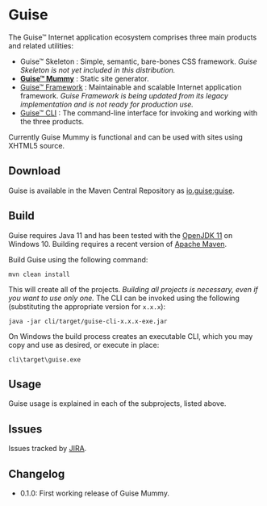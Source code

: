 # Guise

The Guise™ Internet application ecosystem comprises three main products and related utilities:

* Guise™ Skeleton
: Simple, semantic, bare-bones CSS framework. _Guise Skeleton is not yet included in this distribution._
* **[Guise™ Mummy](mummy/)**
: Static site generator.
* [Guise™ Framework](framework/)
: Maintainable and scalable Internet application framework. _Guise Framework is being updated from its legacy implementation and is not ready for production use._
* [Guise™ CLI](cli/)
: The command-line interface for invoking and working with the three products.

Currently Guise Mummy is functional and can be used with sites using XHTML5 source.

## Download

Guise is available in the Maven Central Repository as [io.guise:guise](https://search.maven.org/search?q=g:io.guise%20AND%20a:guise).

## Build

Guise requires Java 11 and has been tested with the [OpenJDK 11](https://openjdk.java.net/projects/jdk/11/) on Windows 10. Building requires a recent version of [Apache Maven](https://maven.apache.org/).

Build Guise using the following command:

```
mvn clean install
```

This will create all of the projects. _Building all projects is necessary, even if you want to use only one._ The CLI can be invoked using the following (substituting the appropriate version for `x.x.x`):

```
java -jar cli/target/guise-cli-x.x.x-exe.jar
```

On Windows the build process creates an executable CLI, which you may copy and use as desired, or execute in place:

```
cli\target\guise.exe
```

## Usage

Guise usage is explained in each of the subprojects, listed above.

## Issues

Issues tracked by [JIRA](https://globalmentor.atlassian.net/projects/GUISE).

## Changelog

- 0.1.0: First working release of Guise Mummy.
